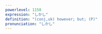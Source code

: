 ```yaml
---
powerlevel: 1158
expression: "しかし"
definition: "(conj,uk) however; but; (P)"
pronunciation: "しかし"
---
```

